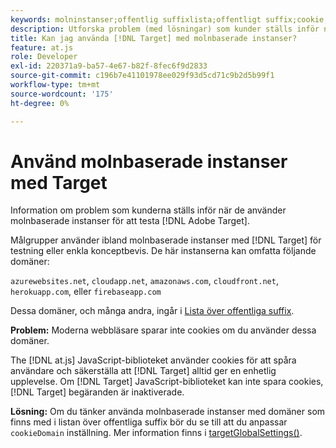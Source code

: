 ```yaml
---
keywords: molninstanser;offentlig suffixlista;offentligt suffix;cookie;förstapartscookie;förstapartscookie;förstapartscookie;azurewebsites.net;cloudapp.net;amazonaws.com;cloudfront.net;herokuapp.com;firebaseapp.com;targetGlobalSettings;cookieDomain
description: Utforska problem (med lösningar) som kunder ställs inför när de använder molnbaserade instanser för att testa Adobe [!DNL Target] eller för konceptbevisändamål.
title: Kan jag använda [!DNL Target] med molnbaserade instanser?
feature: at.js
role: Developer
exl-id: 220371a9-ba57-4e67-b82f-8fec6f9d2833
source-git-commit: c196b7e41101978ee029f93d5cd71c9b2d5b99f1
workflow-type: tm+mt
source-wordcount: '175'
ht-degree: 0%

---
```


# Använd molnbaserade instanser med Target

Information om problem som kunderna ställs inför när de använder molnbaserade instanser för att testa [!DNL Adobe Target].

Målgrupper använder ibland molnbaserade instanser med [!DNL Target] för testning eller enkla konceptbevis. De här instanserna kan omfatta följande domäner:

`azurewebsites.net`, `cloudapp.net`, `amazonaws.com`, `cloudfront.net`, `herokuapp.com`, eller `firebaseapp.com`

Dessa domäner, och många andra, ingår i [Lista över offentliga suffix](https://publicsuffix.org/list/public_suffix_list.dat).

**Problem:** Moderna webbläsare sparar inte cookies om du använder dessa domäner.

The [!DNL at.js] JavaScript-biblioteket använder cookies för att spåra användare och säkerställa att [!DNL Target] alltid ger en enhetlig upplevelse. Om [!DNL Target] JavaScript-biblioteket kan inte spara cookies, [!DNL Target] begäranden är inaktiverade.

**Lösning:** Om du tänker använda molnbaserade instanser med domäner som finns med i listan över offentliga suffix bör du se till att du anpassar `cookieDomain` inställning. Mer information finns i [targetGlobalSettings()](https://developer.adobe.com/target/implement/client-side/atjs/atjs-functions/targetglobalsettings/).
